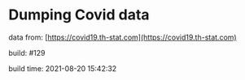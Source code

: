 Dumping Covid data
==================
                        
data from: [https://covid19.th-stat.com](https://covid19.th-stat.com)

build: #129

build time: 2021-08-20 15:42:32
